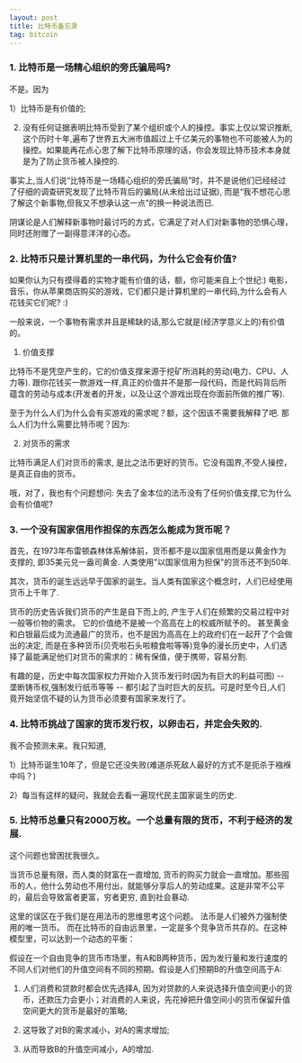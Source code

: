 ```yaml
---
layout: post
title: 比特币备忘录
tag: bitcoin
---
```


### 1. 比特币是一场精心组织的旁氏骗局吗?

不是。因为

1）比特币是有价值的;

2) 没有任何证据表明比特币受到了某个组织或个人的操控。事实上仅以常识推断, 这个历时十年,遍布了世界五大洲市值超过上千亿美元的事物也不可能被人为的操控。如果能再花点心思了解下比特币原理的话，你会发现比特币技术本身就是为了防止货币被人操控的.

事实上,当人们说“比特币是一场精心组织的旁氏骗局”时，并不是说他们已经经过了仔细的调查研究发现了比特币背后的骗局(从未给出过证据), 而是“我不想花心思了解这个新事物,但我又不想承认这一点”的换一种说法而已.

阴谋论是人们解释新事物时最讨巧的方式，它满足了对人们对新事物的恐惧心理，同时还附赠了一副得意洋洋的心态。


### 2. 比特币只是计算机里的一串代码，为什么它会有价值?

如果你认为只有摸得着的实物才能有价值的话，额，你可能来自上个世纪:)  电影，音乐，你从苹果商店购买的游戏，它们都只是计算机里的一串代码,为什么会有人花钱买它们呢? :)

一般来说，一个事物有需求并且是稀缺的话,那么它就是(经济学意义上的)有价值的。

1) 价值支撑

比特币不是凭空产生的，它的价值支撑来源于挖矿所消耗的劳动(电力、CPU、人力等).  跟你花钱买一款游戏一样,真正的价值并不是那一段代码，而是代码背后所蕴含的劳动与成本(开发者的开发，以及让这个游戏出现在你面前所做的推广等).

至于为什么人们为什么会有买游戏的需求呢？额，这个因该不需要我解释了吧. 那么人们为什么需要比特币呢？因为:

2) 对货币的需求

比特币满足人们对货币的需求, 是比之法币更好的货币。它没有国界,不受人操控，是真正自由的货币。 

哦，对了，我也有个问题想问: 失去了金本位的法币没有了任何价值支撑,它为什么会有价值呢?


### 3. 一个没有国家信用作担保的东西怎么能成为货币呢？

首先，在1973年布雷顿森林体系解体前，货币都不是以国家信用而是以黄金作为支撑的, 即35美元兑一盎司黄金. 人类使用"以国家信用为担保"的货币还不到50年.

其次，货币的诞生远远早于国家的诞生。当人类有国家这个概念时，人们已经使用货币上千年了. 

货币的历史告诉我们货币的产生是自下而上的, 产生于人们在频繁的交易过程中对一般等价物的需求。 它的价值绝不是被一个高高在上的权威所赋予的。 甚至黄金和白银最后成为流通最广的货币，也不是因为高高在上的政府们在一起开了个会做出的决定, 而是在多种货币(贝壳啦石头啦粮食啦等等)竞争的漫长历史中，人们选择了最能满足他们对货币的需求的：稀有保值，便于携带，容易分割.

有趣的是，历史中每次国家权力开始介入货币发行时(因为有巨大的利益可图) -- 垄断铸币权,强制发行纸币等等 -- 都引起了当时巨大的反抗。可是时至今日,人们竟开始坚信不疑的认为货币必须要有国家来发行了。


### 4. 比特币挑战了国家的货币发行权，以卵击石，并定会失败的.

我不会预测未来。我只知道,

1）比特币诞生10年了，但是它还没失败(难道杀死敌人最好的方式不是扼杀于襁褓中吗？)

2）每当有这样的疑问，我就会去看一遍现代民主国家诞生的历史.

### 5. 比特币总量只有2000万枚。一个总量有限的货币，不利于经济的发展.

这个问题也曾困扰我很久。

当货币总量有限，而人类的财富在一直增加, 货币的购买力就会一直增加。那些囤币的人，他什么劳动也不用付出，就能够分享后人的劳动成果。这是非常不公平的，最后会导致富者更富，穷者更穷, 直到社会暴动.

这里的误区在于我们是在用法币的思维思考这个问题。 法币是人们被外力强制使用的唯一货币。 而在比特币的自由远景里，一定是多个竞争货币共存的。在这种模型里，可以达到一个动态的平衡：

假设在一个自由竞争的货币市场里，有A和B两种货币，因为发行量和发行速度的不同人们对他们的升值空间有不同的预期。假设是人们预期B的升值空间高于A:

1) 人们消费和贷款时都会优先选择A, 因为对贷款的人来说选择升值空间更小的货币，还款压力会更小；对消费的人来说，先花掉把升值空间小的货币保留升值空间更大的货币是最好的策略;

2) 这导致了对B的需求减小，对A的需求增加;

3) 从而导致B的升值空间减小，A的增加.


